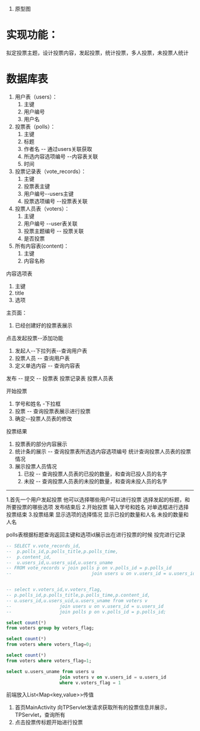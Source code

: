 1. 原型图

# 实现功能：

拟定投票主题，设计投票内容，发起投票，统计投票，多人投票，未投票人统计



# 数据库表

1. 用户表（users）：
   1. 主键
   2. 用户编号
   3. 用户名
2. 投票表（polls）：
   1. 主键
   2. 标题
   3. 作者名 -- 通过users关联获取
   4. 所选内容选项编号 --内容表关联
   5. 时间
3. 投票记录表（vote_records）：
   1. 主键
   2. 投票表主键
   3. 用户编号--users主键
   4. 投票选项编号 --投票表关联
4. 投票人员表（voters）：
   1. 主键
   2. 用户编号 --user表关联
   3. 投票主题编号 -- 投票关联
   4. 是否投票
5. 所有内容表(content)：
   1. 主键
   2. 内容名称

内容选项表

1. 主键
2. title
3. 选项





主页面：

1. 已经创建好的投票表展示

点击发起投票--添加功能

1. 发起人--下拉列表--查询用户表
2. 投票人员 -- 查询用户表
3. 定义单选内容 -- 查询内容表

发布 -- 提交 -- 投票表 投票记录表 投票人员表

开始投票

1. 学号和姓名 -下拉框
2. 投票 -- 查询投票表展示进行投票
3. 确定--投票人员表的修改

投票结果

1. 投票表的部分内容展示
2. 统计条的展示 -- 查询投票表所选选内容选项编号  统计查询投票人员表的投票情况
3. 展示投票人员情况
   1. 已投 -- 查询投票人员表的已投的数量，和查询已投人员的名字
   2. 未投 -- 查询投票人员表的未投的数量，和查询未投人员的名字





----

1.首先一个用户发起投票
他可以选择哪些用户可以进行投票
选择发起的标题，和所要投票的哪些选项
发布结束后
2.开始投票
输入学号和姓名
对单选框进行选择
投票结束
3.投票结果
显示选项的选择情况
显示已投的数量和人名
未投的数量和人名


polls表根据标题查询返回主键和选项id展示出在进行投票的时候
投完进行记录

```sql
-- SELECT v.vote_records_id,
-- 	p.polls_id,p.polls_title,p.polls_time,
-- 	p.content_id,
-- 	u.users_id,u.users_uid,u.users_uname
-- FROM vote_records v join polls p on v.polls_id = p.polls_id
-- 								join users u on v.users_id = u.users_id;


-- select v.voters_id,v.voters_flag,
-- p.polls_id,p.polls_title,p.polls_time,p.content_id,
-- u.users_id,u.users_uid,u.users_uname from voters v 
-- 					join users u on v.users_id = u.users_id
-- 					join polls p on v.polls_id = p.polls_id;

select count(*)
from voters group by voters_flag;

select count(*)
from voters where voters_flag=0;

select count(*)
from voters where voters_flag=1;

select u.users_uname from users u  
                    join voters v on v.users_id = u.users_id 
                    where v.voters_flag = 1
```





前端放入List<Map<key,value>>传值



1. 首页MainActivity 向TPServlet发请求获取所有的投票信息并展示，TPServlet，查询所有
2. 点击投票传标题开始进行投票

